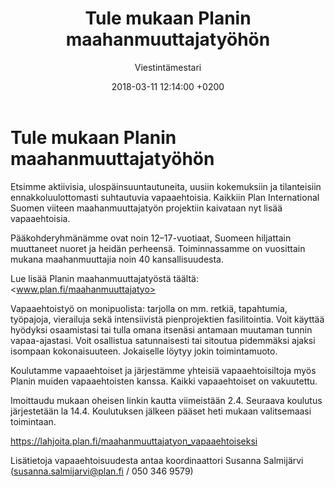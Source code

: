 ﻿---
layout: post
title: Tule mukaan Planin maahanmuuttajatyöhön
date: 2018-03-11 12:14:00 +0200
language: fin
author: Viestintämestari
categories: muut
---
# Tule mukaan Planin maahanmuuttajatyöhön

Etsimme aktiivisia, ulospäinsuuntautuneita, uusiin kokemuksiin ja tilanteisiin ennakkoluulottomasti suhtautuvia vapaaehtoisia. Kaikkiin Plan International Suomen viiteen maahanmuuttajatyön projektiin kaivataan nyt lisää vapaaehtoisia.

Pääkohderyhmänämme ovat noin 12–17-vuotiaat, Suomeen hiljattain muuttaneet nuoret ja heidän perheensä. Toiminnassamme on vuosittain mukana maahanmuuttajia noin 40 kansallisuudesta.

Lue lisää Planin maahanmuuttajatyöstä täältä: <www.plan.fi/maahanmuuttajatyo>

Vapaaehtoistyö on monipuolista: tarjolla on mm. retkiä, tapahtumia, työpajoja, vierailuja sekä intensiivistä pienprojektien fasilitointia. Voit käyttää hyödyksi osaamistasi tai tulla omana itsenäsi antamaan muutaman tunnin vapaa-ajastasi. Voit osallistua satunnaisesti tai sitoutua pidemmäksi ajaksi isompaan kokonaisuuteen. Jokaiselle löytyy jokin toimintamuoto.

Koulutamme vapaaehtoiset ja järjestämme yhteisiä vapaaehtoisiltoja myös Planin muiden vapaaehtoisten kanssa. Kaikki vapaaehtoiset on vakuutettu.

Imoittaudu mukaan oheisen linkin kautta viimeistään 2.4. Seuraava koulutus järjestetään la 14.4. Koulutuksen jälkeen pääset heti mukaan valitsemaasi toimintaan.

<https://lahjoita.plan.fi/maahanmuuttajatyon_vapaaehtoiseksi>

Lisätietoja vapaaehtoisuudesta antaa koordinaattori Susanna Salmijärvi (susanna.salmijarvi@plan.fi / 050 346 9579)